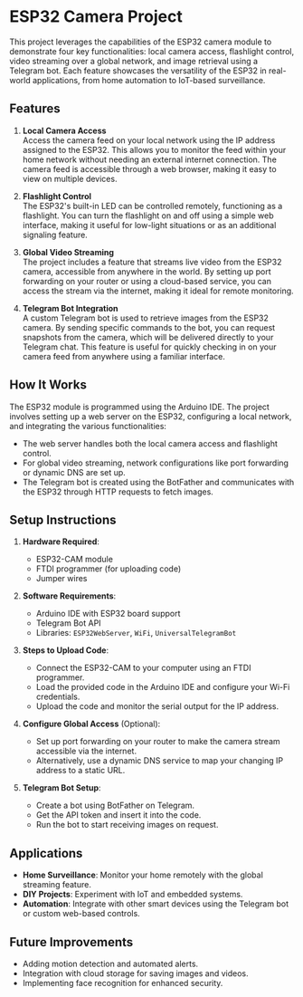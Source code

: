 # ESP32 Camera Project

This project leverages the capabilities of the ESP32 camera module to demonstrate four key functionalities: local camera access, flashlight control, video streaming over a global network, and image retrieval using a Telegram bot. Each feature showcases the versatility of the ESP32 in real-world applications, from home automation to IoT-based surveillance.

## Features

1. **Local Camera Access**  
   Access the camera feed on your local network using the IP address assigned to the ESP32. This allows you to monitor the feed within your home network without needing an external internet connection. The camera feed is accessible through a web browser, making it easy to view on multiple devices.

2. **Flashlight Control**  
   The ESP32's built-in LED can be controlled remotely, functioning as a flashlight. You can turn the flashlight on and off using a simple web interface, making it useful for low-light situations or as an additional signaling feature.

3. **Global Video Streaming**  
   The project includes a feature that streams live video from the ESP32 camera, accessible from anywhere in the world. By setting up port forwarding on your router or using a cloud-based service, you can access the stream via the internet, making it ideal for remote monitoring.

4. **Telegram Bot Integration**  
   A custom Telegram bot is used to retrieve images from the ESP32 camera. By sending specific commands to the bot, you can request snapshots from the camera, which will be delivered directly to your Telegram chat. This feature is useful for quickly checking in on your camera feed from anywhere using a familiar interface.

## How It Works

The ESP32 module is programmed using the Arduino IDE. The project involves setting up a web server on the ESP32, configuring a local network, and integrating the various functionalities:

- The web server handles both the local camera access and flashlight control.
- For global video streaming, network configurations like port forwarding or dynamic DNS are set up.
- The Telegram bot is created using the BotFather and communicates with the ESP32 through HTTP requests to fetch images.

## Setup Instructions

1. **Hardware Required**:
   - ESP32-CAM module
   - FTDI programmer (for uploading code)
   - Jumper wires

2. **Software Requirements**:
   - Arduino IDE with ESP32 board support
   - Telegram Bot API
   - Libraries: `ESP32WebServer`, `WiFi`, `UniversalTelegramBot`

3. **Steps to Upload Code**:
   - Connect the ESP32-CAM to your computer using an FTDI programmer.
   - Load the provided code in the Arduino IDE and configure your Wi-Fi credentials.
   - Upload the code and monitor the serial output for the IP address.

4. **Configure Global Access** (Optional):
   - Set up port forwarding on your router to make the camera stream accessible via the internet.
   - Alternatively, use a dynamic DNS service to map your changing IP address to a static URL.

5. **Telegram Bot Setup**:
   - Create a bot using BotFather on Telegram.
   - Get the API token and insert it into the code.
   - Run the bot to start receiving images on request.

## Applications

- **Home Surveillance**: Monitor your home remotely with the global streaming feature.
- **DIY Projects**: Experiment with IoT and embedded systems.
- **Automation**: Integrate with other smart devices using the Telegram bot or custom web-based controls.

## Future Improvements

- Adding motion detection and automated alerts.
- Integration with cloud storage for saving images and videos.
- Implementing face recognition for enhanced security.

